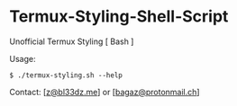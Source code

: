 # Termux-Styling-Shell-Script
Unofficial Termux Styling [ Bash ]

Usage:
```
$ ./termux-styling.sh --help
```

Contact: [z@bl33dz.me] or [bagaz@protonmail.ch]
